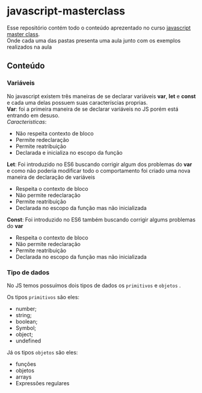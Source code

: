 # javascript-masterclass

Esse repositório contém todo o conteúdo aprezentado no curso [javascript master class](https://app.branas.io/javascriptmasterclass).<br>
Onde cada uma das pastas presenta uma aula junto com os exemplos realizados na aula

## Conteúdo

### Variáveis

No javascript existem três maneiras de se declarar variáveis <b>var</b>, <b>let</b> e <b>const</b> e cada uma delas possuem suas caracteríscias proprias.<br>
<b>Var</b>: foi a primeira maneira de se declarar variáveis no JS porém está entrando em desuso.<br>
<i>Caracteristicas</i>:

<ul>
<li> Não respeita contexto de bloco</li>
<li>  Permite redeclaração </li>
<li>Permite reatribuição</li>
<li>Declarada e inicializa no escopo da função</li>
</ul>
<b>Let</b>: Foi introduzido no ES6 buscando corrigir algum dos problemas do <b>var</b> e como não poderia modificar todo o comportamento foi criado uma nova maneira de declaração de variáveis
<ul>
<li>Respeita o contexto de bloco</li>
<li>Não permite redeclaração</li>
<li>Permite reatribuição</li>
<li>Declarada no escopo da função mas não inicializada</li>
</ul>
<b>Const</b>: Foi introduzido no ES6 também buscando corrigir algums problemas do <b>var</b>
<ul>
<li>Respeita o contexto de bloco</li>
<li>Não permite redeclaração</li>
<li>Permite reatribuição</li>
<li>Declarada no escopo da função mas não inicializada</li>
</ul>

### Tipo de dados

No JS temos possuímos dois tipos de dados os `primitivos` e `objetos` .

Os tipos `primitivos` são eles:

- number;
- string;
- boolean;
- Symbol;
- object;
- undefined

Já os tipos `objetos` são eles:

- funções
- objetos
- arrays
- Expressões regulares
